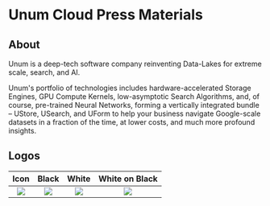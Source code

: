 # Unum Cloud Press Materials

## About

Unum is a deep-tech software company reinventing Data-Lakes for extreme scale, search, and AI.

Unum's portfolio of technologies includes hardware-accelerated Storage Engines, GPU Compute Kernels, low-asymptotic Search Algorithms, and, of course, pre-trained Neural Networks, forming a vertically integrated bundle – UStore, USearch, and UForm to help your business navigate Google-scale datasets in a fraction of the time, at lower costs, and much more profound insights.

## Logos

|   Icon    |           Black           |           White           |   White on Black    |
| :-------: | :-----------------------: | :-----------------------: | :-----------------: |
| ![][icon] | ![][black-on-transparent] | ![][white-on-transparent] | ![][white-on-black] |

[black-on-transparent]: /logo-black-transparent-1024px.png
[white-on-transparent]: /logo-white-transparent-1024px.png
[white-on-black]: /logo-white-black-1024px.png
[icon]: /avatar-768px.png

